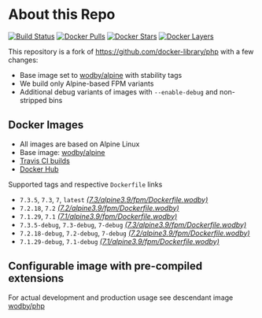 # About this Repo

[![Build Status](https://travis-ci.org/wodby/base-php.svg?branch=master)](https://travis-ci.org/wodby/base-php)
[![Docker Pulls](https://img.shields.io/docker/pulls/wodby/base-php.svg)](https://hub.docker.com/r/wodby/base-php)
[![Docker Stars](https://img.shields.io/docker/stars/wodby/base-php.svg)](https://hub.docker.com/r/wodby/base-php)
[![Docker Layers](https://images.microbadger.com/badges/image/wodby/base-php.svg)](https://microbadger.com/images/wodby/base-php)

This repository is a fork of https://github.com/docker-library/php with a few changes:

* Base image set to [wodby/alpine](https://github.com/wodby/alpine) with stability tags
* We build only Alpine-based FPM variants
* Additional debug variants of images with `--enable-debug` and non-stripped bins

## Docker Images

* All images are based on Alpine Linux
* Base image: [wodby/alpine](https://github.com/wodby/alpine)
* [Travis CI builds](https://travis-ci.org/wodby/base-php) 
* [Docker Hub](https://hub.docker.com/r/wodby/base-php)

Supported tags and respective `Dockerfile` links

* `7.3.5`, `7.3`, `7`, `latest` [_(7.3/alpine3.9/fpm/Dockerfile.wodby)_]
* `7.2.18`, `7.2` [_(7.2/alpine3.9/fpm/Dockerfile.wodby)_]
* `7.1.29`, `7.1` [_(7.1/alpine3.9/fpm/Dockerfile.wodby)_]
* `7.3.5-debug`, `7.3-debug`, `7-debug` [_(7.3/alpine3.9/fpm/Dockerfile.wodby)_]
* `7.2.18-debug`, `7.2-debug`, `7-debug` [_(7.2/alpine3.9/fpm/Dockerfile.wodby)_]
* `7.1.29-debug`, `7.1-debug` [_(7.1/alpine3.9/fpm/Dockerfile.wodby)_]

## Configurable image with pre-compiled extensions

For actual development and production usage see descendant image [wodby/php](https://github.com/wodby/php)

[_(7.3/alpine3.9/fpm/Dockerfile.wodby)_]: https://github.com/wodby/base-php/tree/master/7.3/alpine3.9/fpm/Dockerfile.wodby
[_(7.2/alpine3.9/fpm/Dockerfile.wodby)_]: https://github.com/wodby/base-php/tree/master/7.2/alpine3.9/fpm/Dockerfile.wodby
[_(7.1/alpine3.9/fpm/Dockerfile.wodby)_]: https://github.com/wodby/base-php/tree/master/7.1/alpine3.9/fpm/Dockerfile.wodby

